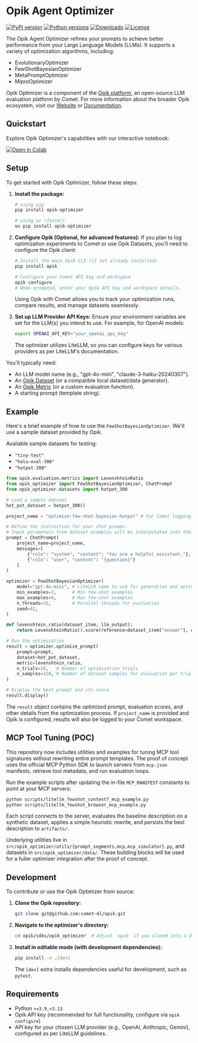 # Opik Agent Optimizer

[![PyPI version](https://img.shields.io/pypi/v/opik-optimizer.svg)](https://pypi.org/project/opik-optimizer/)
[![Python versions](https://img.shields.io/pypi/pyversions/opik-optimizer.svg)](https://pypi.org/project/opik-optimizer/)
[![Downloads](https://static.pepy.tech/badge/opik-optimizer)](https://pepy.tech/project/opik-optimizer)
[![License](https://img.shields.io/github/license/comet-ml/opik)](https://github.com/comet-ml/opik/blob/main/LICENSE)

The Opik Agent Optimizer refines your prompts to achieve better performance from your Large Language Models (LLMs). It supports a variety of optimization algorithms, including:

* EvolutionaryOptimizer
* FewShotBayesianOptimizer
* MetaPromptOptimizer
* MiproOptimizer

Opik Optimizer is a component of the [Opik platform](https://github.com/comet-ml/opik), an open-source LLM evaluation platform by Comet.
For more information about the broader Opik ecosystem, visit our [Website](https://www.comet.com/site/products/opik/) or [Documentation](https://www.comet.com/docs/opik/).

## Quickstart

Explore Opik Optimizer's capabilities with our interactive notebook:

<a href="https://colab.research.google.com/github/comet-ml/opik/blob/main/sdks/opik_optimizer/notebooks/OpikOptimizerIntro.ipynb">
  <img src="https://colab.research.google.com/assets/colab-badge.svg" alt="Open in Colab"/>
</a>

## Setup

To get started with Opik Optimizer, follow these steps:

1.  **Install the package:**
    ```bash
    # using pip
    pip install opik-optimizer

    # using uv (faster)
    uv pip install opik-optimizer
    ```

2.  **Configure Opik (Optional, for advanced features):**
    If you plan to log optimization experiments to Comet or use Opik Datasets, you'll need to configure the Opik client:
    ```bash
    # Install the main Opik CLI (if not already installed)
    pip install opik

    # Configure your Comet API key and workspace
    opik configure
    # When prompted, enter your Opik API key and workspace details.
    ```
    Using Opik with Comet allows you to track your optimization runs, compare results, and manage datasets seamlessly.

3.  **Set up LLM Provider API Keys:**
    Ensure your environment variables are set for the LLM(s) you intend to use. For example, for OpenAI models:
    ```bash
    export OPENAI_API_KEY="your_openai_api_key"
    ```
    The optimizer utilizes LiteLLM, so you can configure keys for various providers as per LiteLLM's documentation.

You'll typically need:

*   An LLM model name (e.g., "gpt-4o-mini", "claude-3-haiku-20240307").
*   An [Opik Dataset](https://www.comet.com/docs/opik/evaluation/manage_datasets/) (or a compatible local dataset/data generator).
*   An [Opik Metric](https://www.comet.com/docs/opik/evaluation/metrics/overview/) (or a custom evaluation function).
*   A starting prompt (template string).

## Example

Here's a brief example of how to use the `FewShotBayesianOptimizer`. We'll use a sample dataset provided by Opik.

Available sample datasets for testing:
*   `"tiny-test"`
*   `"halu-eval-300"`
*   `"hotpot-300"`

```python
from opik.evaluation.metrics import LevenshteinRatio
from opik_optimizer import FewShotBayesianOptimizer, ChatPrompt
from opik_optimizer.datasets import hotpot_300

# Load a sample dataset
hot_pot_dataset = hotpot_300()

project_name = "optimize-few-shot-bayesian-hotpot" # For Comet logging

# Define the instruction for your chat prompt.
# Input parameters from dataset examples will be interpolated into the full prompt.
prompt = ChatPrompt(
    project_name=project_name,
    messages=[
        {"role": "system", "content": "You are a helpful assistant."},
        {"role": "user", "content": "{question}"}
    ]
)

optimizer = FewShotBayesianOptimizer(
    model="gpt-4o-mini", # LiteLLM name to use for generation and optimization
    min_examples=3,      # Min few-shot examples
    max_examples=8,      # Max few-shot examples
    n_threads=16,        # Parallel threads for evaluation
    seed=42,
)

def levenshtein_ratio(dataset_item, llm_output):
    return LevenshteinRatio().score(reference=dataset_item["answer"], output=llm_output)

# Run the optimization
result = optimizer.optimize_prompt(
    prompt=prompt,
    dataset=hot_pot_dataset,
    metric=levenshtein_ratio,
    n_trials=10,   # Number of optimization trials
    n_samples=150, # Number of dataset samples for evaluation per trial
)

# Display the best prompt and its score
result.display()
```
The `result` object contains the optimized prompt, evaluation scores, and other details from the optimization process. If `project_name` is provided and Opik is configured, results will also be logged to your Comet workspace.

## MCP Tool Tuning (POC)

This repository now includes utilities and examples for tuning MCP tool signatures without rewriting entire prompt templates. The proof of concept uses the official MCP Python SDK to launch servers from `mcp.json` manifests, retrieve tool metadata, and run evaluation loops.

Run the example scripts after updating the in-file `MCP_MANIFEST` constants to point at your MCP servers:

```bash
python scripts/litellm_fewshot_context7_mcp_example.py
python scripts/litellm_fewshot_browser_mcp_example.py
```

Each script connects to the server, evaluates the baseline description on a synthetic dataset, applies a simple heuristic rewrite, and persists the best description to `artifacts/`.

Underlying utilities live in `src/opik_optimizer/utils/{prompt_segments,mcp,mcp_simulator}.py`, and datasets in `src/opik_optimizer/data/`. These building blocks will be used for a fuller optimiser integration after the proof of concept.

## Development

To contribute or use the Opik Optimizer from source:

1.  **Clone the Opik repository:**
    ```bash
    git clone git@github.com:comet-ml/opik.git
    ```
2.  **Navigate to the optimizer's directory:**
    ```bash
    cd opik/sdks/opik_optimizer  # Adjust 'opik' if you cloned into a different folder name
    ```
3.  **Install in editable mode (with development dependencies):**
    ```bash
    pip install -e .[dev]
    ```
    The `[dev]` extra installs dependencies useful for development, such as `pytest`.

## Requirements

- Python `>=3.9,<3.13`
- Opik API key (recommended for full functionality, configure via `opik configure`)
- API key for your chosen LLM provider (e.g., OpenAI, Anthropic, Gemini), configured as per LiteLLM guidelines.
